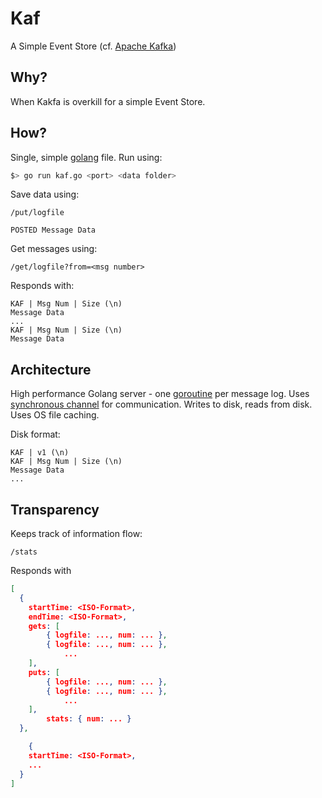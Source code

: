 # Kaf

A Simple Event Store (cf. [Apache Kafka](https://kafka.apache.org))

## Why?

When Kakfa is overkill for a simple Event Store.

## How?

Single, simple [golang](https://golang.org) file. Run using:

```sh
$> go run kaf.go <port> <data folder>
```

Save data using:

```http
/put/logfile

POSTED Message Data
```

Get messages using:

```http
/get/logfile?from=<msg number>
```

Responds with:

```
KAF | Msg Num | Size (\n)
Message Data
...
KAF | Msg Num | Size (\n)
Message Data
```

## Architecture

High performance Golang server - one [goroutine](https://tour.golang.org/concurrency/1) per message log. Uses [synchronous channel](https://tour.golang.org/concurrency/2) for communication. Writes to disk, reads from disk. Uses OS file caching.

Disk format:

```
KAF | v1 (\n)
KAF | Msg Num | Size (\n)
Message Data
...
```

## Transparency

Keeps track of information flow:

```http
/stats
```

Responds with

```json
[
  {
    startTime: <ISO-Format>,
    endTime: <ISO-Format>,
    gets: [
    	{ logfile: ..., num: ... },
    	{ logfile: ..., num: ... },
			...
    ],
    puts: [
    	{ logfile: ..., num: ... },
    	{ logfile: ..., num: ... },
			...
    ],
		stats: { num: ... }
  },

	{
    startTime: <ISO-Format>,
    ...
  }
]
```

